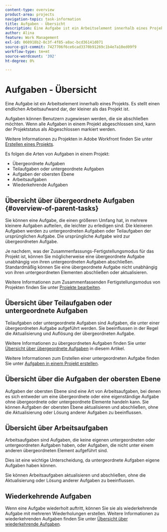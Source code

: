 ```yaml
---
content-type: overview
product-area: projects
navigation-topic: task-information
title: Aufgaben - Übersicht
description: Eine Aufgabe ist ein Arbeitselement innerhalb eines Projekts. Es stellt einen endlichen Arbeitsaufwand dar, der kleiner als das Projekt ist.
author: Alina
feature: Work Management
exl-id: 060918b2-8c3f-4f85-a8ac-bcd36141d071
source-git-commit: 7427706f6ce6cad3370b91269c1b4e7a10ed09f9
workflow-type: tm+mt
source-wordcount: '392'
ht-degree: 0%

---
```


# Aufgaben - Übersicht

<!-- Audited: 01/2024 -->

Eine Aufgabe ist ein Arbeitselement innerhalb eines Projekts. Es stellt einen endlichen Arbeitsaufwand dar, der kleiner als das Projekt ist.

Aufgaben können Benutzern zugewiesen werden, die sie abschließen möchten. Wenn alle Aufgaben in einem Projekt abgeschlossen sind, kann der Projektstatus als Abgeschlossen markiert werden.

Weitere Informationen zu Projekten in Adobe Workfront finden Sie unter [Erstellen eines Projekts](../../../manage-work/projects/create-projects/create-project.md).

Es folgen die Arten von Aufgaben in einem Projekt:

* Übergeordnete Aufgaben
* Teilaufgaben oder untergeordnete Aufgaben
* Aufgaben der obersten Ebene
* Arbeitsaufgaben
* Wiederkehrende Aufgaben

## Übersicht über übergeordnete Aufgaben  {#overview-of-parent-tasks}

Sie können eine Aufgabe, die einen größeren Umfang hat, in mehrere kleinere Aufgaben aufteilen, die leichter zu erledigen sind. Die kleineren Aufgaben werden zu untergeordneten Aufgaben oder Teilaufgaben der ursprünglichen Aufgabe. Die ursprüngliche Aufgabe wird zur übergeordneten Aufgabe.

Je nachdem, was der Zusammenfassungs-Fertigstellungsmodus für das Projekt ist, können Sie möglicherweise eine übergeordnete Aufgabe unabhängig von ihren untergeordneten Aufgaben abschließen. Standardmäßig können Sie eine übergeordnete Aufgabe nicht unabhängig von ihren untergeordneten Elementen abschließen oder aktualisieren.

Weitere Informationen zum Zusammenfassenden Fertigstellungsmodus von Projekten finden Sie unter [Projekte bearbeiten](../../../manage-work/projects/manage-projects/edit-projects.md).

## Übersicht über Teilaufgaben oder untergeordnete Aufgaben

Teilaufgaben oder untergeordnete Aufgaben sind Aufgaben, die unter einer übergeordneten Aufgabe aufgeführt werden. Sie beeinflussen in der Regel die Aktualisierung und Auflösung der übergeordneten Aufgabe.

Weitere Informationen zu übergeordneten Aufgaben finden Sie unter [Übersicht über übergeordnete Aufgaben](#overview-of-parent-tasks) in diesem Artikel.

Weitere Informationen zum Erstellen einer untergeordneten Aufgabe finden Sie unter [Aufgaben in einem Projekt erstellen](../../../manage-work/tasks/create-tasks/create-tasks-in-project.md).

## Übersicht über die Aufgaben der obersten Ebene

Aufgaben der obersten Ebene sind eine Art von Arbeitsaufgaben, bei denen es sich entweder um eine übergeordnete oder eine eigenständige Aufgabe ohne übergeordnete oder untergeordnete Elemente handeln kann. Sie können Aufgaben der obersten Ebene aktualisieren und abschließen, ohne die Aktualisierung oder Lösung anderer Aufgaben zu beeinflussen.

## Übersicht über Arbeitsaufgaben

Arbeitsaufgaben sind Aufgaben, die keine eigenen untergeordneten oder untergeordneten Aufgaben haben, oder Aufgaben, die nicht unter einem anderen übergeordneten Element aufgeführt sind.

Dies ist eine wichtige Unterscheidung, da untergeordnete Aufgaben eigene Aufgaben haben können.

Sie können Arbeitsaufgaben aktualisieren und abschließen, ohne die Aktualisierung oder Lösung anderer Aufgaben zu beeinflussen.

## Wiederkehrende Aufgaben

Wenn eine Aufgabe wiederholt auftritt, können Sie sie als wiederkehrende Aufgabe mit mehreren Wiederholungen erstellen. Weitere Informationen zu wiederkehrenden Aufgaben finden Sie unter [Übersicht über wiederkehrende Aufgaben](../../../manage-work/tasks/manage-tasks/recurring-tasks-overview.md).
